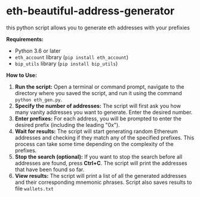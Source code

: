 # eth-beautiful-address-generator
this python script allows you to generate eth addresses with your prefixies

**Requirements:**

* Python 3.6 or later
* `eth_account` library (`pip install eth_account`)
* `bip_utils` library (`pip install bip_utils`)

**How to Use:**

1. **Run the script:** Open a terminal or command prompt, navigate to the directory where you saved the script, and run it using the command `python eth_gen.py`.
2. **Specify the number of addresses:** The script will first ask you how many vanity addresses you want to generate. Enter the desired number.
3. **Enter prefixes:** For each address, you will be prompted to enter the desired prefix (including the leading "0x"). 
4. **Wait for results:** The script will start generating random Ethereum addresses and checking if they match any of the specified prefixes. This process can take some time depending on the complexity of the prefixes.
5. **Stop the search (optional):** If you want to stop the search before all addresses are found, press **Ctrl+C**. The script will print the addresses that have been found so far.
6. **View results:** The script will print a list of all the generated addresses and their corresponding mnemonic phrases. Script also saves results to file `wallets.txt`
